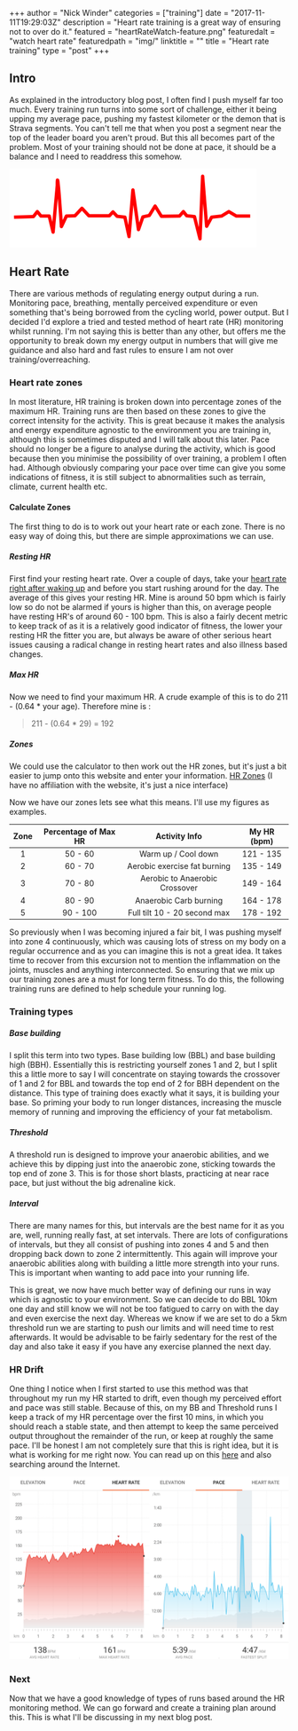 +++
author = "Nick Winder"
categories = ["training"]
date = "2017-11-11T19:29:03Z"
description = "Heart rate training is a great way of ensuring not to over do it."
featured = "heartRateWatch-feature.png"
featuredalt = "watch heart rate"
featuredpath = "img/"
linktitle = ""
title = "Heart rate training"
type = "post"
+++
## Intro
As explained in the introductory blog post, I often find I push myself far too much. Every training run turns into some sort of challenge, either it being upping my average pace, pushing my fastest kilometer or the demon that is Strava segments. You can't tell me that when you post a segment near the top of the leader board you aren't proud. But this all becomes part of the problem. Most of your training should not be done at pace, it should be a balance and I need to readdress this somehow.

![heart rate](/img/heartRate.png)

## Heart Rate
There are various methods of regulating energy output during a run. Monitoring pace, breathing, mentally perceived expenditure or even something that's being borrowed from the cycling world, power output.  But I decided I'd explore a tried and tested method of heart rate (HR) monitoring whilst running. I'm not saying this is better than any other, but offers me the opportunity to break down my energy output in numbers that will give me guidance and also hard and fast rules to ensure I am not over training/overreaching.

### Heart rate zones
In most literature, HR training is broken down into percentage zones of the maximum HR. Training runs are then based on these zones to give the correct intensity for the activity. This is great because it makes the analysis and energy expenditure agnostic to the environment you are training in, although this is sometimes disputed and I will talk about this later. Pace should no longer be a figure to analyse during the activity, which is good because then you minimise the possibility of over training, a problem I often had.  Although obviously comparing your pace over time can give you some indications of fitness, it is still subject to abnormalities such as terrain, climate, current health etc.

#### Calculate Zones
The first thing to do is to work out your heart rate or each zone. There is no easy way of doing this, but there are simple approximations we can use.

##### Resting HR
First find your resting heart rate. Over a couple of days, take your [heart rate right after waking up][Resting HR] and before you start rushing around for the day. The average of this gives your resting HR. Mine is around 50 bpm which is fairly low so do not be alarmed if yours is higher than this, on average people have resting HR's of around 60 - 100 bpm. This is also a fairly decent metric to keep track of as it is a relatively good indicator of fitness, the lower your resting HR the fitter you are, but always be aware of other serious heart issues causing a radical change in resting heart rates and also illness based changes.

##### Max HR
Now we need to find your maximum HR. A crude example of this is to do 211 - (0.64 * your age). Therefore mine is :

> 211 - (0.64 * 29) = 192

##### Zones
We could use the calculator to then work out the HR zones, but it's just a bit easier to jump onto this website and enter your information. [HR Zones] (I have no affiliation with the website, it's just a nice interface)

Now we have our zones lets see what this means. I'll use my figures as examples.

| Zone | Percentage of Max HR | Activity Info                  | My HR (bpm) |
| :--: |:--------------------:| :----------------------------: | :--------: |
| 1    | 50 - 60              | Warm up / Cool down            | 121 - 135  |
| 2    | 60 - 70              | Aerobic exercise fat burning   | 135 - 149  |
| 3    | 70 - 80              | Aerobic to Anaerobic Crossover | 149 - 164  |
| 4    | 80 - 90              | Anaerobic Carb burning         | 164 - 178  |
| 5    | 90 - 100             | Full tilt 10 - 20 second max   | 178 - 192  |

So previously when I was becoming injured a fair bit, I was pushing myself into zone 4 continuously, which was causing lots of stress on my body on a regular occurrence and as you can imagine this is not a great idea. It takes time to recover from this excursion not to mention the inflammation on the joints, muscles and anything interconnected. So ensuring that we mix up our training zones are a must for long term fitness. To do this, the following training runs are defined to help schedule your running log.

### Training types
##### Base building
I split this term into two types. Base building low (BBL) and base building high (BBH). Essentially this is restricting yourself zones 1 and 2, but I split this a little more to say I will concentrate on staying towards the crossover of 1 and 2 for BBL and towards the top end of 2 for BBH dependent on the distance. This type of training does exactly what it says, it is building your base. So priming your body to run longer distances, increasing the muscle memory of running and improving the efficiency of your fat metabolism.

##### Threshold
A threshold run is designed to improve your anaerobic abilities, and we achieve this by dipping just into the anaerobic zone,  sticking towards the top end of zone 3. This is for those short blasts, practicing at near race pace, but just without the big adrenaline kick.

##### Interval
There are many names for this, but intervals are the best name for it as you are, well, running really fast, at set intervals. There are lots of configurations of intervals, but they all consist of pushing into zones 4 and 5 and then dropping back down to zone 2 intermittently.  This again will improve your anaerobic abilities along with building a little more strength into your runs. This is important when wanting to add pace into your running life.

This is great, we now have much better way of defining our runs in way which is agnostic to your environment. So we can decide to do BBL 10km one day and still know we will not be too fatigued to carry on with the day and even exercise the next day. Whereas we know if we are set to do a 5km threshold run we are starting to push our limits and will need time to rest afterwards. It would be advisable to be fairly sedentary for the rest of the day and also take it easy if you have any exercise planned the next day.

### HR Drift
One thing I notice when I first started to use this method was that throughout my run my HR started to drift, even though my perceived effort and pace was still stable. Because of this, on my BB and Threshold runs I keep a track of my HR percentage over the first 10 mins, in which you should reach a stable state, and then attempt to keep the same perceived output throughout the remainder of the run, or keep at roughly the same pace. I'll be honest I am not completely sure that this is right idea, but it is what is working for me right now. You can read up on this [here][Cardiac Drift] and also searching around the Internet.

![heart rate graph](/img/heartRatePaceCompare.png)

### Next
Now that we have a good knowledge of types of runs based around the HR monitoring method. We can go forward and create a training plan around this. This is what I'll be discussing in my next blog post.

[Resting HR]: https://www.polar.com/blog/how-to-measure-resting-heart-rate/
[HR Zones]: https://www.mioglobal.com/en-uk/calculate-heart-rate-zones.htm
[Cardiac Drift]: http://running.competitor.com/2014/05/training/the-effect-of-cardiac-drift-on-heart-rate-training_48317/2
